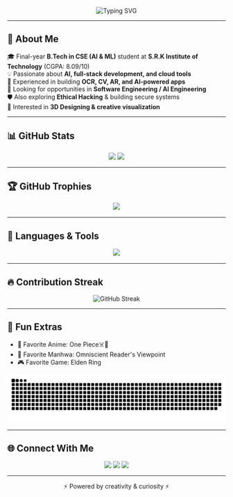 <!-- ✨ Profile README Template ✨ -->

<!-- Header / Banner -->
<p align="center">
  <img src="https://readme-typing-svg.herokuapp.com?font=Fira+Code&pause=2000&color=00F700&center=true&vCenter=true&width=435&lines=Yo!+👋+👒☠️🍖;Welcome+to+My+GitHub!;I+build+%F0%9F%92%BB+Software+%26+AR+Stuff;Let's+Create+Something+Cool!" alt="Typing SVG" />
</p>

---

## 🌟 About Me  

🎓 Final-year **B.Tech in CSE (AI & ML)** student at **S.R.K Institute of Technology** (CGPA: 8.09/10)  
💡 Passionate about **AI, full-stack development, and cloud tools**  
🚀 Experienced in building **OCR, CV, AR, and AI-powered apps**  
🎯 Looking for opportunities in **Software Engineering / AI Engineering**  
🛡️ Also exploring **Ethical Hacking** & building secure systems  
🎨 Interested in **3D Designing & creative visualization**

---

## 📊 GitHub Stats  

<p align="center">
  <img src="https://github-readme-stats.vercel.app/api?username=gurupreetam9&show_icons=true&theme=radical" height="170" />
  <img src="https://github-readme-stats.vercel.app/api/top-langs/?username=gurupreetam9&layout=compact&theme=radical" height="170" />
</p>

---

## 🏆 GitHub Trophies  

<p align="center">
  <img src="https://github-profile-trophy.vercel.app/?username=gurupreetam9&theme=gruvbox&no-frame=true&margin-w=10" />
</p>

---

## 🚀 Languages & Tools  

<p align="center">
  <!-- Add/Remove based on your stack -->
  <img src="https://skillicons.dev/icons?i=python,js,ts,react,unity,java,cpp,html,css,nodejs,git,docker,mongodb,firebase&perline=7" />
</p>

---

## 🔥 Contribution Streak  
<p align="center">
  <img src="https://github-readme-streak-stats-delta-three.vercel.app?user=gurupreetam9&theme=dark" alt="GitHub Streak" />
</p>





---

## 🎨 Fun Extras  

- 🍿 Favorite Anime: One Piece☠️👒  
- 📖 Favorite Manhwa: Omniscient Reader's Viewpoint  
- 🎮 Favorite Game: Elden Ring

<p align="center">
  <img src="https://github.com/Platane/snk/raw/output/github-contribution-grid-snake.svg" alt="Snake animation" />
</p>

---

## 🌐 Connect With Me  

<p align="center">
  <a href="www.linkedin.com/in/guru-preetam"><img src="https://img.shields.io/badge/LinkedIn-%230077B5.svg?logo=linkedin&logoColor=white" /></a>
  <a href="mailto:gurupreetambodapati@gmail.com"><img src="https://img.shields.io/badge/Email-D14836?logo=gmail&logoColor=white" /></a>
    <a href="https://discordapp.com/users/gurupreetam"><img src="https://img.shields.io/badge/Discord-%235865F2.svg?logo=discord&logoColor=white" /></a>

<!--   <a href="https://twitter.com/YOUR_TWITTER"><img src="https://img.shields.io/badge/Twitter-%231DA1F2.svg?logo=twitter&logoColor=white" /></a>
  <a href="https://YOUR_PORTFOLIO"><img src="https://img.shields.io/badge/Portfolio-%23FF7139.svg?logo=firefox&logoColor=white" /></a> -->
</p>

---

<p align="center">⚡ Powered by creativity & curiosity ⚡</p>
